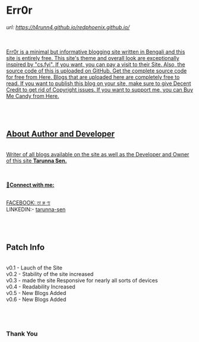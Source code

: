 <h1> Err0r </h1>
<h6>url: <a target="_blank" href="https://t4runn4.github.io/redphoenix.github.io/">https://t4runn4.github.io/redphoenix.github.io/</h6>

<br>
Err0r is a minimal but informative blogging site written in Bengali and this site is entirely free. This site's theme and overall look are exceptionally inspired by "cs.fyi". If you want, you can pay a visit to their Site. Also, the source code of this is uploaded on GitHub. Get the complete source code for free from Here. Blogs that are uploaded here are completely free to read. If you want to publish this blog on your site, make sure to give Decent Credit to get rid of Copyright issues. If you want to support me, you can Buy Me Candy from Here.
<br>
<br>
<br>
<br>
<h2>About Author and Developer</h2>
<br>
Writer of all blogs available on the site as well as the Developer and Owner of this site <b>Tarunna Sen.</b> <br> <br> <br>

🔗<b>Connect with me:</b> <br> <br>

FACEBOOK: <a class="linker" href="http://web.facebook.com/tarunna.002" target="_blank">তা রু ণ্য</a> <br>
LINKEDIN:- <a class="linker" href="www.linkedin.com/in/tarunna-sen" target="_blank">tarunna-sen</a> <br>
<br>
<br>
<br>
<h2>Patch Info</h2>
<br>
v0.1 - Lauch of the Site <br>
v0.2 - Stability of the site increased <br>
v0.3 - made the site Responsive for nearly all sorts of devices <br>
v0.4 - Readability Increased <br>
v0.5 - New Blogs Added <br>
v0.6 - New Blogs Added <br>
<br>
<br>
<br>
<h3><b>Thank You</b></h3>
